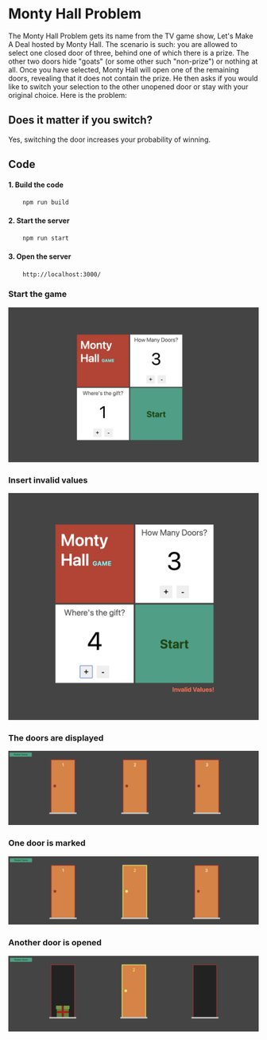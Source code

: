 # Monty Hall Problem

The Monty Hall Problem gets its name from the TV game show, Let's Make A Deal hosted by Monty Hall. The scenario is such: you are allowed to select one closed door of three, behind one of which there is a prize. The other two doors hide "goats" (or some other such "non-prize") or nothing at all. Once you have selected, Monty Hall will open one of the remaining doors, revealing that it does not contain the prize. He then asks if you would like to switch your selection to the other unopened door or stay with your original choice. Here is the problem:

## Does it matter if you switch?

Yes, switching the door increases your probability of winning.

## Code

#### 1. Build the code

``` bash
    npm run build
```

#### 2. Start the server
``` bash
    npm run start
```
#### 3. Open the server

```chrome
    http://localhost:3000/

```


### Start the game
![image](public/img/startGame.png)

### Insert invalid values
![image](public/img/invalidValues.png)

### The doors are displayed
![image](public/img/markOffDoors.png)

### One door is marked
![image](public/img/markDoor.png)

### Another door is opened
![image](public/img/gift.png)

